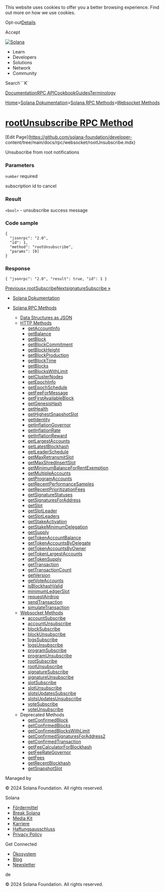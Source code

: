 This website uses cookies to offer you a better browsing experience. Find out
more on how we use cookies.

Opt-out[Details](/de/privacy-policy#collection-of-information)

Accept

[![Solana](/_next/static/media/logotype-dark.f79d530d.svg)](/de)

  * Learn
  * Developers
  * Solutions
  * Network
  * Community

Search```K`

[Documentation](/de/docs)[RPC
API](/de/docs/rpc)[Cookbook](/de/developers/cookbook)[Guides](/de/developers/guides)[Terminology](/de/docs/terminology)

[Home](/de)>[Solana Dokumentation](/de/docs)>[Solana RPC
Methods](/de/docs/rpc)>[Websocket Methods](/de/docs/rpc/websocket)

# [rootUnsubscribe RPC Method](/de/docs/rpc/websocket/rootunsubscribe)

[Edit Page](https://github.com/solana-foundation/developer-
content/tree/main/docs/rpc/websocket/rootUnsubscribe.mdx)

Unsubscribe from root notifications

### Parameters #

`number` required

subscription id to cancel

### Result #

`<bool>` \- unsubscribe success message

### Code sample #

    
    
    {
      "jsonrpc": "2.0",
      "id": 1,
      "method": "rootUnsubscribe",
      "params": [0]
    }

### Response #

    
    
    { "jsonrpc": "2.0", "result": true, "id": 1 }

[Previous«
rootSubscribe](/de/docs/rpc/websocket/rootsubscribe)[NextsignatureSubscribe
»](/de/docs/rpc/websocket/signaturesubscribe)

  * [Solana Dokumentation](/de/docs)

  * [Solana RPC Methods](/de/docs/rpc)

    * [Data Structures as JSON](/de/docs/rpc/json-structures)
    * [HTTP Methods](/de/docs/rpc/http)
      * [getAccountInfo](/de/docs/rpc/http/getaccountinfo)
      * [getBalance](/de/docs/rpc/http/getbalance)
      * [getBlock](/de/docs/rpc/http/getblock)
      * [getBlockCommitment](/de/docs/rpc/http/getblockcommitment)
      * [getBlockHeight](/de/docs/rpc/http/getblockheight)
      * [getBlockProduction](/de/docs/rpc/http/getblockproduction)
      * [getBlockTime](/de/docs/rpc/http/getblocktime)
      * [getBlocks](/de/docs/rpc/http/getblocks)
      * [getBlocksWithLimit](/de/docs/rpc/http/getblockswithlimit)
      * [getClusterNodes](/de/docs/rpc/http/getclusternodes)
      * [getEpochInfo](/de/docs/rpc/http/getepochinfo)
      * [getEpochSchedule](/de/docs/rpc/http/getepochschedule)
      * [getFeeForMessage](/de/docs/rpc/http/getfeeformessage)
      * [getFirstAvailableBlock](/de/docs/rpc/http/getfirstavailableblock)
      * [getGenesisHash](/de/docs/rpc/http/getgenesishash)
      * [getHealth](/de/docs/rpc/http/gethealth)
      * [getHighestSnapshotSlot](/de/docs/rpc/http/gethighestsnapshotslot)
      * [getIdentity](/de/docs/rpc/http/getidentity)
      * [getInflationGovernor](/de/docs/rpc/http/getinflationgovernor)
      * [getInflationRate](/de/docs/rpc/http/getinflationrate)
      * [getInflationReward](/de/docs/rpc/http/getinflationreward)
      * [getLargestAccounts](/de/docs/rpc/http/getlargestaccounts)
      * [getLatestBlockhash](/de/docs/rpc/http/getlatestblockhash)
      * [getLeaderSchedule](/de/docs/rpc/http/getleaderschedule)
      * [getMaxRetransmitSlot](/de/docs/rpc/http/getmaxretransmitslot)
      * [getMaxShredInsertSlot](/de/docs/rpc/http/getmaxshredinsertslot)
      * [getMinimumBalanceForRentExemption](/de/docs/rpc/http/getminimumbalanceforrentexemption)
      * [getMultipleAccounts](/de/docs/rpc/http/getmultipleaccounts)
      * [getProgramAccounts](/de/docs/rpc/http/getprogramaccounts)
      * [getRecentPerformanceSamples](/de/docs/rpc/http/getrecentperformancesamples)
      * [getRecentPrioritizationFees](/de/docs/rpc/http/getrecentprioritizationfees)
      * [getSignatureStatuses](/de/docs/rpc/http/getsignaturestatuses)
      * [getSignaturesForAddress](/de/docs/rpc/http/getsignaturesforaddress)
      * [getSlot](/de/docs/rpc/http/getslot)
      * [getSlotLeader](/de/docs/rpc/http/getslotleader)
      * [getSlotLeaders](/de/docs/rpc/http/getslotleaders)
      * [getStakeActivation](/de/docs/rpc/http/getstakeactivation)
      * [getStakeMinimumDelegation](/de/docs/rpc/http/getstakeminimumdelegation)
      * [getSupply](/de/docs/rpc/http/getsupply)
      * [getTokenAccountBalance](/de/docs/rpc/http/gettokenaccountbalance)
      * [getTokenAccountsByDelegate](/de/docs/rpc/http/gettokenaccountsbydelegate)
      * [getTokenAccountsByOwner](/de/docs/rpc/http/gettokenaccountsbyowner)
      * [getTokenLargestAccounts](/de/docs/rpc/http/gettokenlargestaccounts)
      * [getTokenSupply](/de/docs/rpc/http/gettokensupply)
      * [getTransaction](/de/docs/rpc/http/gettransaction)
      * [getTransactionCount](/de/docs/rpc/http/gettransactioncount)
      * [getVersion](/de/docs/rpc/http/getversion)
      * [getVoteAccounts](/de/docs/rpc/http/getvoteaccounts)
      * [isBlockhashValid](/de/docs/rpc/http/isblockhashvalid)
      * [minimumLedgerSlot](/de/docs/rpc/http/minimumledgerslot)
      * [requestAirdrop](/de/docs/rpc/http/requestairdrop)
      * [sendTransaction](/de/docs/rpc/http/sendtransaction)
      * [simulateTransaction](/de/docs/rpc/http/simulatetransaction)
    * [Websocket Methods](/de/docs/rpc/websocket)
      * [accountSubscribe](/de/docs/rpc/websocket/accountsubscribe)
      * [accountUnsubscribe](/de/docs/rpc/websocket/accountunsubscribe)
      * [blockSubscribe](/de/docs/rpc/websocket/blocksubscribe)
      * [blockUnsubscribe](/de/docs/rpc/websocket/blockunsubscribe)
      * [logsSubscribe](/de/docs/rpc/websocket/logssubscribe)
      * [logsUnsubscribe](/de/docs/rpc/websocket/logsunsubscribe)
      * [programSubscribe](/de/docs/rpc/websocket/programsubscribe)
      * [programUnsubscribe](/de/docs/rpc/websocket/programunsubscribe)
      * [rootSubscribe](/de/docs/rpc/websocket/rootsubscribe)
      * [rootUnsubscribe](/de/docs/rpc/websocket/rootunsubscribe)
      * [signatureSubscribe](/de/docs/rpc/websocket/signaturesubscribe)
      * [signatureUnsubscribe](/de/docs/rpc/websocket/signatureunsubscribe)
      * [slotSubscribe](/de/docs/rpc/websocket/slotsubscribe)
      * [slotUnsubscribe](/de/docs/rpc/websocket/slotunsubscribe)
      * [slotsUpdatesSubscribe](/de/docs/rpc/websocket/slotsupdatessubscribe)
      * [slotsUpdatesUnsubscribe](/de/docs/rpc/websocket/slotsupdatesunsubscribe)
      * [voteSubscribe](/de/docs/rpc/websocket/votesubscribe)
      * [voteUnsubscribe](/de/docs/rpc/websocket/voteunsubscribe)
    * Deprecated Methods
      * [getConfirmedBlock](/de/docs/rpc/deprecated/getconfirmedblock)
      * [getConfirmedBlocks](/de/docs/rpc/deprecated/getconfirmedblocks)
      * [getConfirmedBlocksWithLimit](/de/docs/rpc/deprecated/getconfirmedblockswithlimit)
      * [getConfirmedSignaturesForAddress2](/de/docs/rpc/deprecated/getconfirmedsignaturesforaddress2)
      * [getConfirmedTransaction](/de/docs/rpc/deprecated/getconfirmedtransaction)
      * [getFeeCalculatorForBlockhash](/de/docs/rpc/deprecated/getfeecalculatorforblockhash)
      * [getFeeRateGovernor](/de/docs/rpc/deprecated/getfeerategovernor)
      * [getFees](/de/docs/rpc/deprecated/getfees)
      * [getRecentBlockhash](/de/docs/rpc/deprecated/getrecentblockhash)
      * [getSnapshotSlot](/de/docs/rpc/deprecated/getsnapshotslot)

Managed by

[](/de)

[](/youtube)[](/twitter)[](/discord)[](/reddit)[](/github)[](/telegram)

© 2024 Solana Foundation. All rights reserved.

Solana

  * [Fördermittel](https://solana.org/grants)
  * [Break Solana](https://break.solana.com/)
  * [Media Kit](/de/branding)
  * [Karriere](https://jobs.solana.com/)
  * [Haftungsausschluss](/de/tos)
  * [Privacy Policy](/de/privacy-policy)

Get Connected

  * [Ökosystem](/de/ecosystem)
  * [Blog](/de/news)
  * [Newsletter](/de/newsletter)

de

© 2024 Solana Foundation. All rights reserved.

